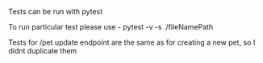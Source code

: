 Tests can be run with pytest


To run particular test please use -  pytest -v -s ./fileNamePath


Tests for /pet update endpoint are the same as for creating a new pet, so I didnt duplicate them
